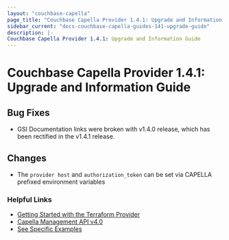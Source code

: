 ```yaml
---
layout: "couchbase-capella"
page_title: "Couchbase Capella Provider 1.4.1: Upgrade and Information Guide"
sidebar_current: "docs-couchbase-capella-guides-141-upgrade-guide"
description: |-
Couchbase Capella Provider 1.4.1: Upgrade and Information Guide
---
```



# Couchbase Capella Provider 1.4.1: Upgrade and Information Guide

## Bug Fixes

* GSI Documentation links were broken with v1.4.0 release, which has been rectified in the v1.4.1 release.

## Changes

* The `provider host` and `authorization_token` can be set via CAPELLA prefixed environment variables

### Helpful Links

- [Getting Started with the Terraform Provider](https://github.com/couchbasecloud/terraform-provider-couchbase-capella/blob/master/examples/getting_started)
- [Capella Management API v4.0](https://docs.couchbase.com/cloud/management-api-reference/index.html)
- [See Specific Examples](https://github.com/couchbasecloud/terraform-provider-couchbase-capella/blob/master/examples)